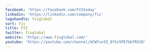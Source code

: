 ```yaml
---
facebook: 'https://facebook.com/FIStoday'
linkedin: 'https://linkedin.com/company/fis'
logohandle: fisglobal
sort: fis
title: FIS
twitter: fisglobal
website: 'https://www.fisglobal.com/'
youtube: 'https://youtube.com/channel/UCW7vo3Z_8YSv5PE7bbfRX3Q'
---
```

